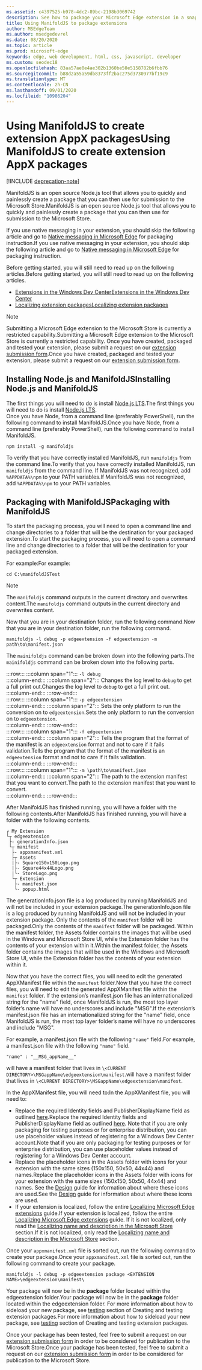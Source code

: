```yaml
---
ms.assetid: c4397525-b978-4dc2-89bc-2198b3069742
description: See how to package your Microsoft Edge extension in a snap with ManifoldJS, the Node.js open source tool.
title: Using ManifoldJS to package extensions
author: MSEdgeTeam
ms.author: msedgedevrel
ms.date: 08/20/2020
ms.topic: article
ms.prod: microsoft-edge
keywords: edge, web development, html, css, javascript, developer
ms.custom: seodec18
ms.openlocfilehash: 83aa57ae0e4ae302b1360be50e5158782b6fbb76
ms.sourcegitcommit: b88d2a55a59db8373ff2bac275d3730977bf19c9
ms.translationtype: MT
ms.contentlocale: zh-CN
ms.lasthandoff: 09/01/2020
ms.locfileid: "10986204"
---
```

# <span data-ttu-id="749b8-104">Using ManifoldJS to create extension AppX packages</span><span class="sxs-lookup"><span data-stu-id="749b8-104">Using ManifoldJS to create extension AppX packages</span></span>  

[!INCLUDE [deprecation-note](../../includes/deprecation-note.md)]  

<span data-ttu-id="749b8-105">ManifoldJS is an open source Node.js tool that allows you to quickly and painlessly create a package that you can then use for submission to the Microsoft Store.</span><span class="sxs-lookup"><span data-stu-id="749b8-105">ManifoldJS is an open source Node.js tool that allows you to quickly and painlessly create a package that you can then use for submission to the Microsoft Store.</span></span>  

<span data-ttu-id="749b8-106">If you use native messaging in your extension, you should skip the following article and go to [Native messaging in Microsoft Edge](../native-messaging.md#creating-an-extension-with-native-messaging) for packaging instruction.</span><span class="sxs-lookup"><span data-stu-id="749b8-106">If you use native messaging in your extension, you should skip the following article and go to [Native messaging in Microsoft Edge](../native-messaging.md#creating-an-extension-with-native-messaging) for packaging instruction.</span></span>  

<span data-ttu-id="749b8-107">Before getting started, you will still need to read up on the following articles.</span><span class="sxs-lookup"><span data-stu-id="749b8-107">Before getting started, you will still need to read up on the following articles.</span></span>  

*   [<span data-ttu-id="749b8-108">Extensions in the Windows Dev Center</span><span class="sxs-lookup"><span data-stu-id="749b8-108">Extensions in the Windows Dev Center</span></span>](./extensions-in-the-windows-dev-center.md)  
*   [<span data-ttu-id="749b8-109">Localizing extension packages</span><span class="sxs-lookup"><span data-stu-id="749b8-109">Localizing extension packages</span></span>](./localizing-extension-packages.md)  

> [!NOTE]
> <span data-ttu-id="749b8-110">Submitting a Microsoft Edge extension to the Microsoft Store is currently a restricted capability.</span><span class="sxs-lookup"><span data-stu-id="749b8-110">Submitting a Microsoft Edge extension to the Microsoft Store is currently a restricted capability.</span></span>  <span data-ttu-id="749b8-111">Once you have created, packaged and tested your extension, please submit a request on our [extension submission form](https://developer.microsoft.com/microsoft-edge/extensions/requests).</span><span class="sxs-lookup"><span data-stu-id="749b8-111">Once you have created, packaged and tested your extension, please submit a request on our [extension submission form](https://developer.microsoft.com/microsoft-edge/extensions/requests).</span></span>  

## <span data-ttu-id="749b8-112">Installing Node.js and ManifoldJS</span><span class="sxs-lookup"><span data-stu-id="749b8-112">Installing Node.js and ManifoldJS</span></span>  

<span data-ttu-id="749b8-113">The first things you will need to do is install [Node.js LTS](https://nodejs.org/en/download).</span><span class="sxs-lookup"><span data-stu-id="749b8-113">The first things you will need to do is install [Node.js LTS](https://nodejs.org/en/download).</span></span>  
<span data-ttu-id="749b8-114">Once you have Node, from a command line (preferably PowerShell), run the following command to install ManifoldJS.</span><span class="sxs-lookup"><span data-stu-id="749b8-114">Once you have Node, from a command line (preferably PowerShell), run the following command to install ManifoldJS.</span></span>  

```shell
npm install -g manifoldjs
```  

<span data-ttu-id="749b8-115">To verify that you have correctly installed ManifoldJS, run `manifoldjs` from the command line.</span><span class="sxs-lookup"><span data-stu-id="749b8-115">To verify that you have correctly installed ManifoldJS, run `manifoldjs` from the command line.</span></span> <span data-ttu-id="749b8-116">If ManifoldJS was not recognized, add `%APPDATA%\npm` to your PATH variables.</span><span class="sxs-lookup"><span data-stu-id="749b8-116">If ManifoldJS was not recognized, add `%APPDATA%\npm` to your PATH variables.</span></span>  

## <span data-ttu-id="749b8-117">Packaging with ManifoldJS</span><span class="sxs-lookup"><span data-stu-id="749b8-117">Packaging with ManifoldJS</span></span>  

<span data-ttu-id="749b8-118">To start the packaging process, you will need to open a command line and change directories to a folder that will be the destination for your packaged extension.</span><span class="sxs-lookup"><span data-stu-id="749b8-118">To start the packaging process, you will need to open a command line and change directories to a folder that will be the destination for your packaged extension.</span></span>  

<span data-ttu-id="749b8-119">For example:</span><span class="sxs-lookup"><span data-stu-id="749b8-119">For example:</span></span>

```shell
cd C:\manifoldJSTest
```  

> [!NOTE]
> <span data-ttu-id="749b8-120">The `manifoldjs` command outputs in the current directory and overwrites content.</span><span class="sxs-lookup"><span data-stu-id="749b8-120">The `manifoldjs` command outputs in the current directory and overwrites content.</span></span>  

<span data-ttu-id="749b8-121">Now that you are in your destination folder, run the following command.</span><span class="sxs-lookup"><span data-stu-id="749b8-121">Now that you are in your destination folder, run the following command.</span></span>  

```shell
manifoldjs -l debug -p edgeextension -f edgeextension -m path\to\manifest.json
```  

<span data-ttu-id="749b8-122">The `mainifoldjs` command can be broken down into the following parts.</span><span class="sxs-lookup"><span data-stu-id="749b8-122">The `mainifoldjs` command can be broken down into the following parts.</span></span>  

:::row:::
   :::column span="1":::
      `-l debug`  
   :::column-end:::
   :::column span="2":::
      <span data-ttu-id="749b8-123">Changes the log level to `debug` to get a full print out.</span><span class="sxs-lookup"><span data-stu-id="749b8-123">Changes the log level to `debug` to get a full print out.</span></span>  
   :::column-end:::
:::row-end:::  
:::row:::
   :::column span="1":::
      `-p edgeextension`  
   :::column-end:::
   :::column span="2":::
      <span data-ttu-id="749b8-124">Sets the only platform to run the conversion on to `edgeextension`.</span><span class="sxs-lookup"><span data-stu-id="749b8-124">Sets the only platform to run the conversion on to `edgeextension`.</span></span>  
   :::column-end:::
:::row-end:::  
:::row:::
   :::column span="1":::
      `-f edgeextension`  
   :::column-end:::
   :::column span="2":::
      <span data-ttu-id="749b8-125">Tells the program that the format of the manifest is an `edgeextension` format and not to care if it fails validation.</span><span class="sxs-lookup"><span data-stu-id="749b8-125">Tells the program that the format of the manifest is an `edgeextension` format and not to care if it fails validation.</span></span>  
   :::column-end:::
:::row-end:::  
:::row:::
   :::column span="1":::
      `-m \path\to\manifest.json`  
   :::column-end:::
   :::column span="2":::
      <span data-ttu-id="749b8-126">The path to the extension manifest that you want to convert.</span><span class="sxs-lookup"><span data-stu-id="749b8-126">The path to the extension manifest that you want to convert.</span></span>  
   :::column-end:::
:::row-end:::  

<span data-ttu-id="749b8-127">After ManifoldJS has finished running, you will have a folder with the following contents.</span><span class="sxs-lookup"><span data-stu-id="749b8-127">After ManifoldJS has finished running, you will have a folder with the following contents.</span></span>  

```text
┌ My Extension
└┬ edgeextension
 ├- generationInfo.json
 └┬ manifest
  ├- appxmanifest.xml
  ├┬ Assets
  |├- Square150x150Logo.png
  |├- Square44x44Logo.png
  |└- StoreLogo.png    
  └┬ Extension
   ├- manifest.json
   └- popup.html
```  
<!-- 
    My Extension
        edgeextension
            generationInfo.json
            manifest
                   appxmanifest.xml
                Assets
                    Square150x150Logo.png
                    Square44x44Logo.png
                    StoreLogo.png    
                Extension
                    manifest.json
                    popup.html
                    ...
                ...
-->  

<span data-ttu-id="749b8-128">The generationInfo.json file is a log produced by running ManifoldJS and will not be included in your extension package.</span><span class="sxs-lookup"><span data-stu-id="749b8-128">The generationInfo.json file is a log produced by running ManifoldJS and will not be included in your extension package.</span></span> <span data-ttu-id="749b8-129">Only the contents of the `manifest` folder will be packaged.</span><span class="sxs-lookup"><span data-stu-id="749b8-129">Only the contents of the `manifest` folder will be packaged.</span></span> <span data-ttu-id="749b8-130">Within the manifest folder, the Assets folder contains the images that will be used in the Windows and Microsoft Store UI, while the Extension folder has the contents of your extension within it.</span><span class="sxs-lookup"><span data-stu-id="749b8-130">Within the manifest folder, the Assets folder contains the images that will be used in the Windows and Microsoft Store UI, while the Extension folder has the contents of your extension within it.</span></span>  

<span data-ttu-id="749b8-131">Now that you have the correct files, you will need to edit the generated AppXManifest file within the `manifest` folder.</span><span class="sxs-lookup"><span data-stu-id="749b8-131">Now that you have the correct files, you will need to edit the generated AppXManifest file within the `manifest` folder.</span></span> <span data-ttu-id="749b8-132">If the extension’s manifest.json file has an internationalized string for the "name" field, once ManifoldJS is run, the most top layer folder’s name will have no underscores and include "MSG".</span><span class="sxs-lookup"><span data-stu-id="749b8-132">If the extension’s manifest.json file has an internationalized string for the "name" field, once ManifoldJS is run, the most top layer folder’s name will have no underscores and include "MSG".</span></span>

<span data-ttu-id="749b8-133">For example, a manifest.json file with the following `"name"` field.</span><span class="sxs-lookup"><span data-stu-id="749b8-133">For example, a manifest.json file with the following `"name"` field.</span></span>  

```shell
"name" : "__MSG_appName__"
```  

<span data-ttu-id="749b8-134">will have a manifest folder that lives in `\<CURRENT DIRECTORY>\MSGappName\edgeextension\manifest`.</span><span class="sxs-lookup"><span data-stu-id="749b8-134">will have a manifest folder that lives in `\<CURRENT DIRECTORY>\MSGappName\edgeextension\manifest`.</span></span>  

<span data-ttu-id="749b8-135">In the AppXManifest file, you will need to:</span><span class="sxs-lookup"><span data-stu-id="749b8-135">In the AppXManifest file, you will need to:</span></span>  

 *   <span data-ttu-id="749b8-136">Replace the required Identity fields and PublisherDisplayName field as outlined [here](./creating-and-testing-extension-packages.md#app-identity-template-values).</span><span class="sxs-lookup"><span data-stu-id="749b8-136">Replace the required Identity fields and PublisherDisplayName field as outlined [here](./creating-and-testing-extension-packages.md#app-identity-template-values).</span></span> <span data-ttu-id="749b8-137">Note that if you are only packaging for testing purposes or for enterprise distribution, you can use placeholder values instead of registering for a Windows Dev Center account.</span><span class="sxs-lookup"><span data-stu-id="749b8-137">Note that if you are only packaging for testing purposes or for enterprise distribution, you can use placeholder values instead of registering for a Windows Dev Center account.</span></span>  
 *   <span data-ttu-id="749b8-138">Replace the placeholder icons in the Assets folder with icons for your extension with the same sizes (150x150, 50x50, 44x44) and names.</span><span class="sxs-lookup"><span data-stu-id="749b8-138">Replace the placeholder icons in the Assets folder with icons for your extension with the same sizes (150x150, 50x50, 44x44) and names.</span></span> <span data-ttu-id="749b8-139">See the [Design](./../design.md#icons-for-packaging) guide for information about where these icons are used.</span><span class="sxs-lookup"><span data-stu-id="749b8-139">See the [Design](./../design.md#icons-for-packaging) guide for information about where these icons are used.</span></span>  
 *   <span data-ttu-id="749b8-140">If your extension is localized, follow the entire [Localizing Microsoft Edge extensions](./localizing-extension-packages.md) guide.</span><span class="sxs-lookup"><span data-stu-id="749b8-140">If your extension is localized, follow the entire [Localizing Microsoft Edge extensions](./localizing-extension-packages.md) guide.</span></span> <span data-ttu-id="749b8-141">If it is not localized, only read the [Localizing name and description in the Microsoft Store](./localizing-extension-packages.md#localizing-name-and-description-in-the-microsoft-store) section.</span><span class="sxs-lookup"><span data-stu-id="749b8-141">If it is not localized, only read the [Localizing name and description in the Microsoft Store](./localizing-extension-packages.md#localizing-name-and-description-in-the-microsoft-store) section.</span></span>  

<span data-ttu-id="749b8-142">Once your `appxmanifest.xml` file is sorted out, run the following command to create your package.</span><span class="sxs-lookup"><span data-stu-id="749b8-142">Once your `appxmanifest.xml` file is sorted out, run the following command to create your package.</span></span>  

```shell
manifoldjs -l debug -p edgeextension package <EXTENSION NAME>\edgeextension\manifest\
```  

<span data-ttu-id="749b8-143">Your package will now be in the **package** folder located within the edgeextension folder.</span><span class="sxs-lookup"><span data-stu-id="749b8-143">Your package will now be in the **package** folder located within the edgeextension folder.</span></span> <span data-ttu-id="749b8-144">For more information about how to sideload your new package, see [testing](./creating-and-testing-extension-packages.md#testing-an-appx-package) section of Creating and testing extension packages.</span><span class="sxs-lookup"><span data-stu-id="749b8-144">For more information about how to sideload your new package, see [testing](./creating-and-testing-extension-packages.md#testing-an-appx-package) section of Creating and testing extension packages.</span></span>  

<span data-ttu-id="749b8-145">Once your package has been tested, feel free to submit a request on our [extension submission form](https://aka.ms/extension-request) in order to be considered for publication to the Microsoft Store.</span><span class="sxs-lookup"><span data-stu-id="749b8-145">Once your package has been tested, feel free to submit a request on our [extension submission form](https://aka.ms/extension-request) in order to be considered for publication to the Microsoft Store.</span></span>  

